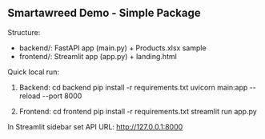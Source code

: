 Smartawreed Demo - Simple Package
--------------------------------
Structure:
- backend/: FastAPI app (main.py) + Products.xlsx sample
- frontend/: Streamlit app (app.py) + landing.html

Quick local run:
1) Backend:
   cd backend
   pip install -r requirements.txt
   uvicorn main:app --reload --port 8000

2) Frontend:
   cd frontend
   pip install -r requirements.txt
   streamlit run app.py

In Streamlit sidebar set API URL: http://127.0.0.1:8000
